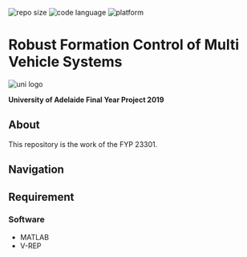 <p>
<img src="https://img.shields.io/github/repo-size/UofA-EEE-LAUS/Robust-Formation-Control-of-Multi-Vehicle-Systems" alt="repo size">
<img src="https://img.shields.io/github/languages/top/UofA-EEE-LAUS/Robust-Formation-Control-of-Multi-Vehicle-Systems" alt="code language">
<img src="https://img.shields.io/badge/platform-MacOS 10.15.4-blue" alt="platform">
</p>

# Robust Formation Control of Multi Vehicle Systems

<img src="https://upload.wikimedia.org/wikipedia/en/thumb/c/ca/University-of-Adelaide-Logo.svg/220px-University-of-Adelaide-Logo.svg.png" alt="uni logo">

**University of Adelaide Final Year Project 2019**

## About 

This repository is the work of the FYP 23301.
## Navigation 


## Requirement

### Software
* MATLAB 
* V-REP